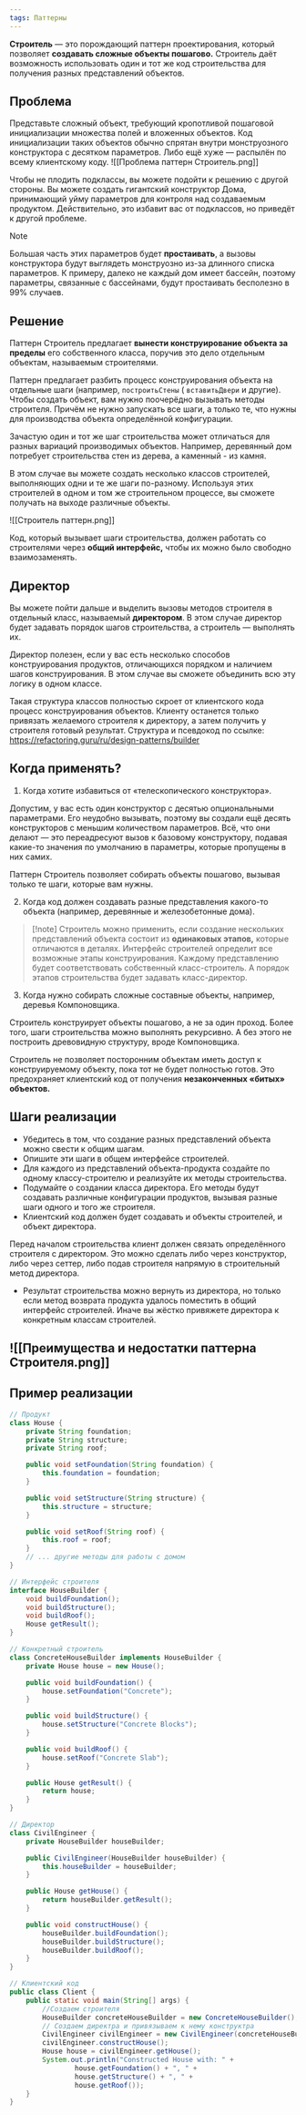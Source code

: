 ```yaml
---
tags: Паттерны
---
```

**Строитель** — это порождающий паттерн проектирования, который позволяет **создавать сложные объекты пошагово.**
Строитель даёт возможность использовать один и тот же код строительства для получения разных представлений объектов.

## **Проблема**

Представьте сложный объект, требующий кропотливой пошаговой инициализации множества полей и вложенных объектов. Код инициализации таких объектов обычно спрятан внутри монструозного конструктора с десятком параметров. Либо ещё хуже — распылён по всему клиентскому коду.
![[Проблема паттерн Строитель.png]]

Чтобы не плодить подклассы, вы можете подойти к решению с другой стороны. Вы можете создать гигантский конструктор Дома, принимающий уйму параметров для контроля над создаваемым продуктом. Действительно, это избавит вас от подклассов, но приведёт к другой проблеме.

>[!note]
>Большая часть этих параметров будет **простаивать**, а вызовы конструктора будут выглядеть монструозно из-за длинного списка параметров. К примеру, далеко не каждый дом имеет бассейн, поэтому параметры, связанные с бассейнами, будут простаивать бесполезно в 99% случаев.

## **Решение**

Паттерн Строитель предлагает **вынести конструирование объекта за пределы** его собственного класса, поручив это дело отдельным объектам, называемым строителями.

Паттерн предлагает разбить процесс конструирования объекта на отдельные шаги (например, `построитьСтены` ( `вставитьДвери` и другие). Чтобы создать объект, вам нужно поочерёдно вызывать методы строителя. Причём не нужно запускать все шаги, а только те, что нужны для производства объекта определённой конфигурации.

Зачастую один и тот же шаг строительства может отличаться для разных вариаций производимых объектов. Например, деревянный дом потребует строительства стен из дерева, а каменный - из камня.

В этом случае вы можете создать несколько классов строителей, выполняющих одни и те же шаги по-разному. Используя этих строителей в одном и том же строительном процессе, вы сможете получать на выходе различные объекты.

![[Строитель паттерн.png]]

Код, который вызывает шаги строительства, должен работать со строителями через **общий интерфейс,** чтобы их можно было свободно взаимозаменять.

## **Директор**

Вы можете пойти дальше и выделить вызовы методов строителя в отдельный класс,
называемый **директором**. В этом случае директор будет задавать порядок шагов строительства, а строитель — выполнять их.

Директор полезен, если у вас есть несколько способов конструирования продуктов, отличающихся порядком и наличием шагов конструирования. В этом случае вы сможете объединить всю эту логику в одном классе.

Такая структура классов полностью скроет от клиентского кода процесс конструирования объектов. Клиенту останется только привязать желаемого строителя к директору, а затем получить у строителя готовый результат.
Структура и псевдокод по ссылке: https://refactoring.guru/ru/design-patterns/builder

## Когда применять?
1. Когда хотите избавиться от «телескопического конструктора».

Допустим, у вас есть один конструктор с десятью опциональными параметрами. Его неудобно вызывать, поэтому вы создали ещё десять конструкторов с меньшим количеством параметров. Всё, что они делают — это переадресуют вызов к базовому конструктору, подавая какие-то значения по умолчанию в параметры, которые пропущены в них самих.

Паттерн Строитель позволяет собирать объекты пошагово, вызывая только те шаги,
которые вам нужны.

2. Когда код должен создавать разные представления какого-то объекта (например,
    деревянные и железобетонные дома).

>[!note] Строитель можно применить, если создание нескольких представлений объекта состоит из **одинаковых этапов,** которые отличаются в деталях.
>Интерфейс строителей определит все возможные этапы конструирования. Каждому
представлению будет соответствовать собственный класс-строитель. А порядок этапов
строительства будет задавать класс-директор.

3. Когда нужно собирать сложные составные объекты, например, деревья
    Компоновщика.

Строитель конструирует объекты пошагово, а не за один проход. Более того, шаги
строительства можно выполнять рекурсивно. А без этого не построить древовидную
структуру, вроде Компоновщика.

Строитель не позволяет посторонним объектам иметь доступ к конструируемому объекту,
пока тот не будет полностью готов. Это предохраняет клиентский код от получения
**незаконченных «битых» объектов.**

## **Шаги реализации**

- Убедитесь в том, что создание разных представлений объекта можно свести к общим шагам.
- Опишите эти шаги в общем интерфейсе строителей.
- Для каждого из представлений объекта-продукта создайте по одному классу-строителю и реализуйте их методы строительства.
- Подумайте о создании класса директора. Его методы будут создавать различные конфигурации продуктов, вызывая разные шаги одного и того же строителя.
- Клиентский код должен будет создавать и объекты строителей, и объект директора.

Перед началом строительства клиент должен связать определённого строителя с директором. Это можно сделать либо через конструктор, либо через сеттер, либо подав строителя напрямую в строительный метод директора.

- Результат строительства можно вернуть из директора, но только если метод
    возврата продукта удалось поместить в общий интерфейс строителей.
    Иначе вы жёстко привяжете директора к конкретным классам строителей.

## ![[Преимущества и недостатки паттерна Строителя.png]]

## Пример реализации


```java
// Продукт
class House {
    private String foundation;
    private String structure;
    private String roof;

    public void setFoundation(String foundation) {
        this.foundation = foundation;
    }

    public void setStructure(String structure) {
        this.structure = structure;
    }

    public void setRoof(String roof) {
        this.roof = roof;
    }
    // ... другие методы для работы с домом
}

// Интерфейс строителя
interface HouseBuilder {
    void buildFoundation();
    void buildStructure();
    void buildRoof();
    House getResult();
}

// Конкретный строитель
class ConcreteHouseBuilder implements HouseBuilder {
    private House house = new House();

    public void buildFoundation() {
        house.setFoundation("Concrete");
    }

    public void buildStructure() {
        house.setStructure("Concrete Blocks");
    }

    public void buildRoof() {
        house.setRoof("Concrete Slab");
    }

    public House getResult() {
        return house;
    }
}

// Директор
class CivilEngineer {
    private HouseBuilder houseBuilder;

    public CivilEngineer(HouseBuilder houseBuilder) {
        this.houseBuilder = houseBuilder;
    }

    public House getHouse() {
        return houseBuilder.getResult();
    }

    public void constructHouse() {
        houseBuilder.buildFoundation();
        houseBuilder.buildStructure();
        houseBuilder.buildRoof();
    }
}

// Клиентский код
public class Client {
    public static void main(String[] args) {
        //Создаем строителя
        HouseBuilder concreteHouseBuilder = new ConcreteHouseBuilder(); 
        // Создаем директра и привязываем к нему конструктра
        CivilEngineer civilEngineer = new CivilEngineer(concreteHouseBuilder); 
        civilEngineer.constructHouse();
        House house = civilEngineer.getHouse();
        System.out.println("Constructed House with: " +
                house.getFoundation() + ", " +
                house.getStructure() + ", " +
                house.getRoof());
    }
}

```
